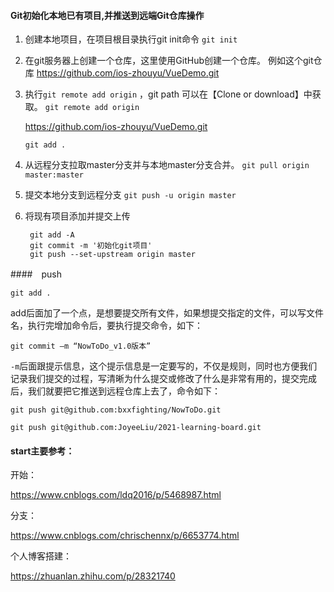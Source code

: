 #### Git初始化本地已有项目,并推送到远端Git仓库操作

1. 创建本地项目，在项目根目录执行git init命令
` git init `

2. 在git服务器上创建一个仓库，这里使用GitHub创建一个仓库。
     例如这个git仓库
       https://github.com/ios-zhouyu/VueDemo.git

3. 执行`git remote add origin` ，git path 可以在【Clone or download】中获取。
     `git remote add origin`

      https://github.com/ios-zhouyu/VueDemo.git  

     ` git add . `
     
4. 从远程分支拉取master分支并与本地master分支合并。
     `git pull origin master:master `

5. 提交本地分支到远程分支
     `git push -u origin master`

6. 将现有项目添加并提交上传

      ```
       git add -A
       git commit -m '初始化git项目'
       git push --set-upstream origin master
      ```

 ####　push

`git add .`

add后面加了一个点，是想要提交所有文件，如果想提交指定的文件，可以写文件名，执行完增加命令后，要执行提交命令，如下：

`git commit –m “NowToDo_v1.0版本”`

`-m`后面跟提示信息，这个提示信息是一定要写的，不仅是规则，同时也方便我们记录我们提交的过程，写清晰为什么提交或修改了什么是非常有用的，提交完成后，我们就要把它推送到远程仓库上去了，命令如下：

`git push git@github.com:bxxfighting/NowToDo.git`

``` git push git@github.com:JoyeeLiu/2021-learning-board.git ```   

#### start主要参考：

开始：

https://www.cnblogs.com/ldq2016/p/5468987.html

分支：

https://www.cnblogs.com/chrischennx/p/6653774.html

个人博客搭建：

https://zhuanlan.zhihu.com/p/28321740



 

  